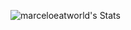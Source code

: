 ![marceloeatworld's Stats](https://github-readme-stats.vercel.app/api?username=marceloeatworld&theme=vue-dark&show_icons=true&hide_border=false&count_private=true&include_all_commits=true&show=reviews,discussions_started,discussions_answered,prs_merged,prs_merged_percentage&custom_title=Marcelo's%20Amazing%20GitHub%20Stats&border_radius=10&ring_color=FFD700&bg_color=45,000000,191970,4B0082&title_color=00BFFF&icon_color=FFD700&text_color=FFFFFF&text_bold=true&number_format=long)
